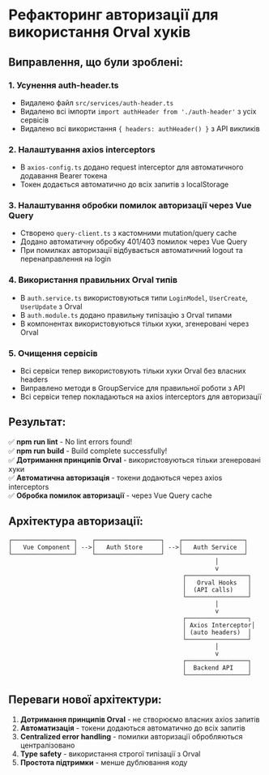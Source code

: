 # Рефакторинг авторизації для використання Orval хуків

## Виправлення, що були зроблені:

### 1. **Усунення auth-header.ts**
- Видалено файл `src/services/auth-header.ts`
- Видалено всі імпорти `import authHeader from './auth-header'` з усіх сервісів
- Видалено всі використання `{ headers: authHeader() }` з API викликів

### 2. **Налаштування axios interceptors**
- В `axios-config.ts` додано request interceptor для автоматичного додавання Bearer токена
- Токен додається автоматично до всіх запитів з localStorage

### 3. **Налаштування обробки помилок авторизації через Vue Query**
- Створено `query-client.ts` з кастомними mutation/query cache
- Додано автоматичну обробку 401/403 помилок через Vue Query
- При помилках авторизації відбувається автоматичний logout та перенаправлення на login

### 4. **Використання правильних Orval типів**
- В `auth.service.ts` використовуються типи `LoginModel`, `UserCreate`, `UserUpdate` з Orval
- В `auth.module.ts` додано правильну типізацію з Orval типами
- В компонентах використовуються тільки хуки, згенеровані через Orval

### 5. **Очищення сервісів**
- Всі сервіси тепер використовують тільки хуки Orval без власних headers
- Виправлено методи в GroupService для правильної роботи з API
- Всі сервіси тепер покладаються на axios interceptors для авторизації

## Результат:

✅ **npm run lint** - No lint errors found!  
✅ **npm run build** - Build complete successfully!  
✅ **Дотримання принципів Orval** - використовуються тільки згенеровані хуки  
✅ **Автоматична авторизація** - токени додаються через axios interceptors  
✅ **Обробка помилок авторизації** - через Vue Query cache  

## Архітектура авторизації:

```
┌─────────────────┐    ┌──────────────────┐    ┌─────────────────┐
│   Vue Component │ -->│   Auth Store     │ -->│   Auth Service  │
└─────────────────┘    └──────────────────┘    └─────────────────┘
                                                         │
                                                         v
                                                ┌─────────────────┐
                                                │   Orval Hooks   │
                                                │  (API calls)    │
                                                └─────────────────┘
                                                         │
                                                         v
                                                ┌─────────────────┐
                                                │ Axios Interceptor│
                                                │ (auto headers)  │
                                                └─────────────────┘
                                                         │
                                                         v
                                                ┌─────────────────┐
                                                │  Backend API    │
                                                └─────────────────┘
```

## Переваги нової архітектури:

1. **Дотримання принципів Orval** - не створюємо власних axios запитів
2. **Автоматизація** - токени додаються автоматично до всіх запитів
3. **Centralized error handling** - помилки авторизації обробляються централізовано  
4. **Type safety** - використання строгої типізації з Orval
5. **Простота підтримки** - менше дублювання коду
